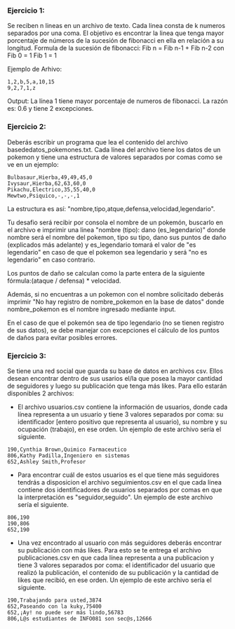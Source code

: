 ### Ejercicio 1:
Se reciben n lineas en un archivo de texto. Cada linea consta de k numeros separados por una coma. El objetivo es encontrar la linea que tenga mayor porcentaje de números de la sucesión de fibonacci en ella en relación a su longitud.
Formula de la sucesión de fibonacci: Fib n = Fib n-1 + Fib n-2 con Fib 0 = 1 Fib 1 = 1

Ejemplo de Arhivo:
  ```
  1,2,b,5,a,10,15    
  9,2,7,1,z  
  ```
Output:
  La línea 1 tiene mayor porcentaje de numeros de fibonacci. La razón es: 0.6 y tiene 2 excepciones.


### Ejercicio 2:

Deberás escribir un programa que lea el contenido del archivo basededatos_pokemones.txt. Cada línea del archivo tiene los datos de un pokemon y tiene una estructura de valores separados por comas como se ve en un ejemplo:

```
Bulbasaur,Hierba,49,49,45,0
Ivysaur,Hierba,62,63,60,0
Pikachu,Electrico,35,55,40,0
Mewtwo,Psiquico,-,-,-,1
```

La estructura es así: "nombre,tipo,atque,defensa,velocidad,legendario".

Tu desafio será recibir por consola el nombre de un pokemón, buscarlo en el archivo e imprimir una linea "nombre (tipo): dano (es_legendario)" donde nombre será el nombre del pokemon, tipo su tipo, dano sus puntos de daño (explicados más adelante) y es_legendario tomará el valor de "es legendario" en caso de que el pokemon sea legendario y será "no es legendario" en caso contrario.

Los puntos de daño se calculan como la parte entera de la siguiente fórmula:(ataque / defensa) * velocidad.

Además, si no encuentras a un pokemon con el nombre solicitado deberás imprimir "No hay registro de nombre_pokemon en la base de datos" donde nombre_pokemon es el nombre ingresado mediante input.

En el caso de que el pokemón sea de tipo legendario (no se tienen registro de sus datos), se debe manejar con excepciones el cálculo de los puntos de daños para evitar posibles errores.


### Ejercicio 3:

Se tiene una red social que guarda su base de datos en archivos csv. Ellos desean encontrar dentro de sus usarios el/la que posea la mayor cantidad de seguidores y luego su publicación que tenga más likes. Para ello estarán disponibles 2 archivos:

* El archivo usuarios.csv contiene la información de usuarios, donde cada línea representa a un usuario y tiene 3 valores separados por coma: su identificador [entero positivo que representa al usuario), su nombre y su ocupación (trabajo), en ese orden. Un ejemplo de este archivo sería el siguiente.

```
190,Cynthia Brown,Quimico Farmaceutico
806,Kathy Padilla,Ingeniero en sistemas
652,Ashley Smith,Profesor
```

* Para encontrar cuál de estos usuarios es el que tiene más seguidores tendrás a disposicion el archivo seguimientos.csv en el que cada linea contiene dos identificadores de usuarios separados por comas en que la interpretación es "seguidor,seguido". Un ejemplo de este archivo sería el siguiente.

```
806,190
190,806
652,190
```

* Una vez encontrado al usuario con más seguidores deberás encontrar su publicación con más likes. Para esto se te entrega el archivo publicaciones.csv en que cada línea representa a una publicacion y tiene 3 valores separados por coma: el identificador del usuario que realizó la publicación, el contenido de su publicación y la cantidad de likes que recibió, en ese orden. Un ejemplo de este archivo sería el siguiente.

```
190,Trabajando para usted,3874
652,Paseando con la kuky,75400
652,¡Ay! no puede ser más lindo,56783
806,L@s estudiantes de INFO081 son sec@s,12666
```


